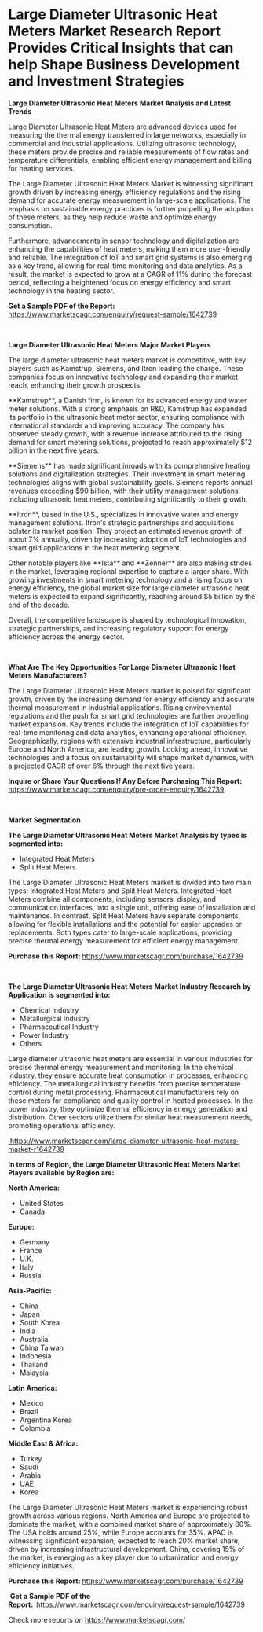 <p><h1>Large Diameter Ultrasonic Heat Meters Market Research Report Provides Critical Insights that can help Shape Business Development and Investment Strategies</h1></p><p><strong>Large Diameter Ultrasonic Heat Meters Market Analysis and Latest Trends</strong></p>
<p><p>Large Diameter Ultrasonic Heat Meters are advanced devices used for measuring the thermal energy transferred in large networks, especially in commercial and industrial applications. Utilizing ultrasonic technology, these meters provide precise and reliable measurements of flow rates and temperature differentials, enabling efficient energy management and billing for heating services.</p><p>The Large Diameter Ultrasonic Heat Meters Market is witnessing significant growth driven by increasing energy efficiency regulations and the rising demand for accurate energy measurement in large-scale applications. The emphasis on sustainable energy practices is further propelling the adoption of these meters, as they help reduce waste and optimize energy consumption.</p><p>Furthermore, advancements in sensor technology and digitalization are enhancing the capabilities of heat meters, making them more user-friendly and reliable. The integration of IoT and smart grid systems is also emerging as a key trend, allowing for real-time monitoring and data analytics. As a result, the market is expected to grow at a CAGR of 11% during the forecast period, reflecting a heightened focus on energy efficiency and smart technology in the heating sector.</p></p>
<p><strong>Get a Sample PDF of the Report:&nbsp;</strong> <a href="https://www.marketscagr.com/enquiry/request-sample/1642739?utm_campaign=3019&utm_medium=2&utm_source=Github&utm_content=ia&utm_term=28032025&utm_id=large-diameter-ultrasonic-heat-meters">https://www.marketscagr.com/enquiry/request-sample/1642739</a></p>
<p>&nbsp;</p>
<p><strong>Large Diameter Ultrasonic Heat Meters Major Market Players</strong></p>
<p><p>The large diameter ultrasonic heat meters market is competitive, with key players such as Kamstrup, Siemens, and Itron leading the charge. These companies focus on innovative technology and expanding their market reach, enhancing their growth prospects.</p><p>**Kamstrup**, a Danish firm, is known for its advanced energy and water meter solutions. With a strong emphasis on R&D, Kamstrup has expanded its portfolio in the ultrasonic heat meter sector, ensuring compliance with international standards and improving accuracy. The company has observed steady growth, with a revenue increase attributed to the rising demand for smart metering solutions, projected to reach approximately $12 billion in the next five years.</p><p>**Siemens** has made significant inroads with its comprehensive heating solutions and digitalization strategies. Their investment in smart metering technologies aligns with global sustainability goals. Siemens reports annual revenues exceeding $90 billion, with their utility management solutions, including ultrasonic heat meters, contributing significantly to their growth.</p><p>**Itron**, based in the U.S., specializes in innovative water and energy management solutions. Itron's strategic partnerships and acquisitions bolster its market position. They project an estimated revenue growth of about 7% annually, driven by increasing adoption of IoT technologies and smart grid applications in the heat metering segment.</p><p>Other notable players like **Ista** and **Zenner** are also making strides in the market, leveraging regional expertise to capture a larger share. With growing investments in smart metering technology and a rising focus on energy efficiency, the global market size for large diameter ultrasonic heat meters is expected to expand significantly, reaching around $5 billion by the end of the decade.</p><p>Overall, the competitive landscape is shaped by technological innovation, strategic partnerships, and increasing regulatory support for energy efficiency across the energy sector.</p></p>
<p>&nbsp;</p>
<p><strong>What Are The Key Opportunities For Large Diameter Ultrasonic Heat Meters Manufacturers?</strong></p>
<p><p>The Large Diameter Ultrasonic Heat Meters market is poised for significant growth, driven by the increasing demand for energy efficiency and accurate thermal measurement in industrial applications. Rising environmental regulations and the push for smart grid technologies are further propelling market expansion. Key trends include the integration of IoT capabilities for real-time monitoring and data analytics, enhancing operational efficiency. Geographically, regions with extensive industrial infrastructure, particularly Europe and North America, are leading growth. Looking ahead, innovative technologies and a focus on sustainability will shape market dynamics, with a projected CAGR of over 6% through the next five years.</p></p>
<p><strong>Inquire or Share Your Questions If Any Before Purchasing This Report:</strong> <a href="https://www.marketscagr.com/enquiry/pre-order-enquiry/1642739?utm_campaign=3019&utm_medium=2&utm_source=Github&utm_content=ia&utm_term=28032025&utm_id=large-diameter-ultrasonic-heat-meters">https://www.marketscagr.com/enquiry/pre-order-enquiry/1642739</a></p>
<p>&nbsp;</p>
<p><strong>Market Segmentation</strong></p>
<p><strong>The Large Diameter Ultrasonic Heat Meters Market Analysis by types is segmented into:</strong></p>
<p><ul><li>Integrated Heat Meters</li><li>Split Heat Meters</li></ul></p>
<p><p>The Large Diameter Ultrasonic Heat Meters market is divided into two main types: Integrated Heat Meters and Split Heat Meters. Integrated Heat Meters combine all components, including sensors, display, and communication interfaces, into a single unit, offering ease of installation and maintenance. In contrast, Split Heat Meters have separate components, allowing for flexible installations and the potential for easier upgrades or replacements. Both types cater to large-scale applications, providing precise thermal energy measurement for efficient energy management.</p></p>
<p><strong>Purchase this Report:&nbsp;</strong><a href="https://www.marketscagr.com/purchase/1642739?utm_campaign=3019&utm_medium=2&utm_source=Github&utm_content=ia&utm_term=28032025&utm_id=large-diameter-ultrasonic-heat-meters">https://www.marketscagr.com/purchase/1642739</a></p>
<p>&nbsp;</p>
<p><strong>The Large Diameter Ultrasonic Heat Meters Market Industry Research by Application is segmented into:</strong></p>
<p><ul><li>Chemical Industry</li><li>Metallurgical Industry</li><li>Pharmaceutical Industry</li><li>Power Industry</li><li>Others</li></ul></p>
<p><p>Large diameter ultrasonic heat meters are essential in various industries for precise thermal energy measurement and monitoring. In the chemical industry, they ensure accurate heat consumption in processes, enhancing efficiency. The metallurgical industry benefits from precise temperature control during metal processing. Pharmaceutical manufacturers rely on these meters for compliance and quality control in heated processes. In the power industry, they optimize thermal efficiency in energy generation and distribution. Other sectors utilize them for similar heat measurement needs, promoting operational efficiency.</p></p>
<p><a href="https://www.marketscagr.com/large-diameter-ultrasonic-heat-meters-market-r1642739?utm_campaign=3019&utm_medium=2&utm_source=Github&utm_content=ia&utm_term=28032025&utm_id=large-diameter-ultrasonic-heat-meters">&nbsp;https://www.marketscagr.com/large-diameter-ultrasonic-heat-meters-market-r1642739</a></p>
<p><strong>In terms of Region, the Large Diameter Ultrasonic Heat Meters Market Players available by Region are:</strong></p>
<p>
    <p> <strong> North America: </strong>
        <ul>
            <li>United States</li>
            <li>Canada</li>
        </ul>
        </p> 
    <p> <strong> Europe: </strong>
        <ul>
            <li>Germany</li>
            <li>France</li>
            <li>U.K.</li>
            <li>Italy</li>
            <li>Russia</li>
        </ul>
        </p> 
    <p> <strong> Asia-Pacific: </strong>
        <ul>
            <li>China</li>
            <li>Japan</li>
            <li>South Korea</li>
            <li>India</li>
            <li>Australia</li>
            <li>China Taiwan</li>
            <li>Indonesia</li>
            <li>Thailand</li>
            <li>Malaysia</li>
        </ul>
        </p> 
    <p> <strong> Latin America: </strong>
        <ul>
            <li>Mexico</li>
            <li>Brazil</li>
            <li>Argentina Korea</li>
            <li>Colombia</li>
        </ul>
        </p> 
    <p> <strong> Middle East & Africa: </strong>
        <ul>
            <li>Turkey</li>
            <li>Saudi</li>
            <li>Arabia</li>
            <li>UAE</li>
            <li>Korea</li>
        </ul>
    </p>
    </p>
<p><p>The Large Diameter Ultrasonic Heat Meters market is experiencing robust growth across various regions. North America and Europe are projected to dominate the market, with a combined market share of approximately 60%. The USA holds around 25%, while Europe accounts for 35%. APAC is witnessing significant expansion, expected to reach 20% market share, driven by increasing infrastructural development. China, covering 15% of the market, is emerging as a key player due to urbanization and energy efficiency initiatives.</p></p>
<p><strong>Purchase this Report: </strong><a href="https://www.marketscagr.com/purchase/1642739?utm_campaign=3019&utm_medium=2&utm_source=Github&utm_content=ia&utm_term=28032025&utm_id=large-diameter-ultrasonic-heat-meters">https://www.marketscagr.com/purchase/1642739</a></p>
<p>&nbsp;<strong>Get a Sample PDF of the Report:&nbsp;&nbsp;</strong><a href="https://www.marketscagr.com/enquiry/request-sample/1642739?utm_campaign=3019&utm_medium=2&utm_source=Github&utm_content=ia&utm_term=28032025&utm_id=large-diameter-ultrasonic-heat-meters">https://www.marketscagr.com/enquiry/request-sample/1642739</a></p>
<p><strong></strong></p>
<p>Check more reports on <a href="https://www.marketscagr.com/?utm_campaign=3019&utm_medium=2&utm_source=Github&utm_content=ia&utm_term=28032025&utm_id=large-diameter-ultrasonic-heat-meters">https://www.marketscagr.com/</a></p>